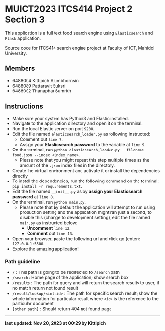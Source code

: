 # MUICT2023 ITCS414 Project 2 Section 3

This application is a full text food search engine using `Elasticsearch` and `Flask` application.

Source code for ITCS414 search engine project at Faculty of ICT, Mahidol University.

## Members

- 6488004 Kittipich Aiumbhornsin
- 6488089 Pattaravit Suksri
- 6488092 Thanaphat Sumrith

## Instructions

- Make sure your system has Python3 and Elastic installed.
- Navigate to the application directory and open it on the terminal.
- Run the local Elastic server on port `9200`.
- Edit the file named `elasticsearch_loader.py` as following instructed:
  - Comment out `line 7`.
  - Assign your __Elasticsearch password__ to the variable at `line 9`.
- On the terminal, run `python elasticsearch_loader.py --filename food.json --index <index_name>`.
  - Please note that you might repeat this step multiple times as the amount of the `.json` index files in the directory.
- Create the virtual environment and activate it or install the dependencies directly.
- To install the dependencies, run the following command on the terminal: `pip install -r requirements.txt`.
- Edit the file named `__init__.py` as by __assign your Elasticsearch password__ at `line 8`.
- On the terminal, run `python main.py`.
  - Please note that by default the application will attempt to run using production setting and the application might ran just a second, to disable this (change to development setting), edit the file named `main.py` as instructed below:
    - __Uncomment__ `line 12`.
    - __Comment__ out `line 13`.
- Open your browser, paste the following url and click go (enter): `127.0.0.1:5500`.
- Explore the amazing application!

### Path guideline

- `/` : This path is going to be redirected to `/search` path
- `/search` : Home page of the application; show search box
- `/results` : The path for query and will return the search results to user, if no match return not found result
- `/result/lookup/<int:id>` : The path for specific search result; show the whole information for particular result where `<id>` is the reference to the particular document
- `[other path]` : Should return 404 not found page

-----

__last updated: Nov 20, 2023 at 00:29 by Kittipich__
